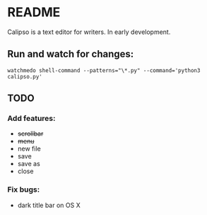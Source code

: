 # README

Calipso is a text editor for writers. In early development.

## Run and watch for changes:

`watchmedo shell-command --patterns="\*.py" --command='python3 calipso.py'`

## TODO

### Add features:

- ~~scrollbar~~
- ~~menu~~
- new file
- save
- save as
- close

### Fix bugs:

- dark title bar on OS X

